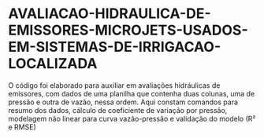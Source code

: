 # AVALIACAO-HIDRAULICA-DE-EMISSORES-MICROJETS-USADOS-EM-SISTEMAS-DE-IRRIGACAO-LOCALIZADA
O código foi elaborado para auxiliar em avaliações hidráulicas de emissores, com dados de uma planilha que contenha duas colunas, uma de pressão e outra de vazão, nessa ordem. Aqui constam comandos para resumo dos dados, cálculo de coeficiente de variação por pressão, modelagem não linear para curva vazão-pressão e validação do modelo (R² e RMSE)

